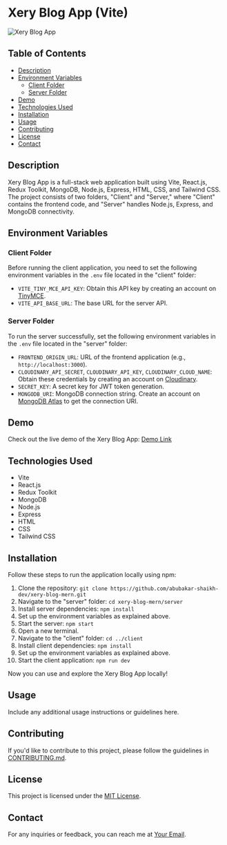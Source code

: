 # Xery Blog App (Vite)

![Xery Blog App](https://your-image-url.com)

## Table of Contents

- [Description](#description)
- [Environment Variables](#environment-variables)
  - [Client Folder](#client-folder)
  - [Server Folder](#server-folder)
- [Demo](#demo)
- [Technologies Used](#technologies-used)
- [Installation](#installation)
- [Usage](#usage)
- [Contributing](#contributing)
- [License](#license)
- [Contact](#contact)

## Description

Xery Blog App is a full-stack web application built using Vite, React.js, Redux Toolkit, MongoDB, Node.js, Express, HTML, CSS, and Tailwind CSS. The project consists of two folders, "Client" and "Server," where "Client" contains the frontend code, and "Server" handles Node.js, Express, and MongoDB connectivity.

## Environment Variables

### Client Folder

Before running the client application, you need to set the following environment variables in the `.env` file located in the "client" folder:

- `VITE_TINY_MCE_API_KEY`: Obtain this API key by creating an account on [TinyMCE](https://www.tiny.cloud/).
- `VITE_API_BASE_URL`: The base URL for the server API.

### Server Folder

To run the server successfully, set the following environment variables in the `.env` file located in the "server" folder:

- `FRONTEND_ORIGIN_URL`: URL of the frontend application (e.g., `http://localhost:3000`).
- `CLOUDINARY_API_SECRET`, `CLOUDINARY_API_KEY`, `CLOUDINARY_CLOUD_NAME`: Obtain these credentials by creating an account on [Cloudinary](https://cloudinary.com/).
- `SECRET_KEY`: A secret key for JWT token generation.
- `MONGODB_URI`: MongoDB connection string. Create an account on [MongoDB Atlas](https://www.mongodb.com/cloud/atlas) to get the connection URI.

## Demo

Check out the live demo of the Xery Blog App: [Demo Link](https://xery-blog-mern.vercel.app/)

## Technologies Used

- Vite
- React.js
- Redux Toolkit
- MongoDB
- Node.js
- Express
- HTML
- CSS
- Tailwind CSS

## Installation

Follow these steps to run the application locally using npm:

1. Clone the repository: `git clone https://github.com/abubakar-shaikh-dev/xery-blog-mern.git`
2. Navigate to the "server" folder: `cd xery-blog-mern/server`
3. Install server dependencies: `npm install`
4. Set up the environment variables as explained above.
5. Start the server: `npm start`
6. Open a new terminal.
7. Navigate to the "client" folder: `cd ../client`
8. Install client dependencies: `npm install`
9. Set up the environment variables as explained above.
10. Start the client application: `npm run dev`

Now you can use and explore the Xery Blog App locally!

## Usage

Include any additional usage instructions or guidelines here.

## Contributing

If you'd like to contribute to this project, please follow the guidelines in [CONTRIBUTING.md](CONTRIBUTING.md).

## License

This project is licensed under the [MIT License](LICENSE).

## Contact

For any inquiries or feedback, you can reach me at [Your Email](mailto:your-email@example.com).
